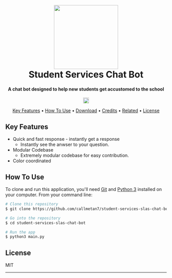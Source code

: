 <h1 align="center">
  <br>
  <img src="images/icon2.png" width="200">
  <br>
 Student Services Chat Bot 
  <br>
</h1>

<h4 align="center">A chat bot designed to help new students get accustomed to the school</h4>

<p align="center">
<a href="https://badge.fury.io/gh/callmetan7%2Fstudent-services-slas-chat-bot"><img src="https://badge.fury.io/gh/callmetan7%2Fstudent-services-slas-chat-bot.svg" alt="GitHub version" height="18"></a>
</p>

<p align="center">
  <a href="#key-features">Key Features</a> •
  <a href="#how-to-use">How To Use</a> •
  <a href="#download">Download</a> •
  <a href="#credits">Credits</a> •
  <a href="#related">Related</a> •
  <a href="#license">License</a>
</p>


## Key Features

* Quick and fast response - instantly get a response 
  - Instantly see the anwser to your question.
* Modular Codebase 
  - Extremely modular codebase for easy contribution.
* Color coordinated 

## How To Use

To clone and run this application, you'll need [Git](https://git-scm.com) and [Python 3](https://www.python.org/downloads/) installed on your computer. From your command line:

```bash
# Clone this repository
$ git clone https://github.com/callmetan7/student-services-slas-chat-bot.git

# Go into the repository
$ cd student-services-slas-chat-bot

# Run the app
$ python3 main.py 
```

## License

MIT

---

